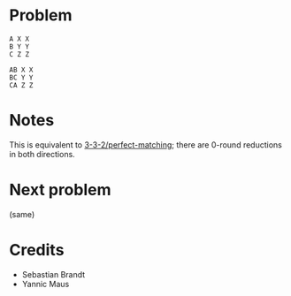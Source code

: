 # Problem

    A X X
    B Y Y
    C Z Z

    AB X X
    BC Y Y
    CA Z Z

# Notes

This is equivalent to [3-3-2/perfect-matching](../3-3-2/perfect-matching.md); there are 0-round reductions in both directions.

# Next problem

(same)

# Credits

- Sebastian Brandt
- Yannic Maus
